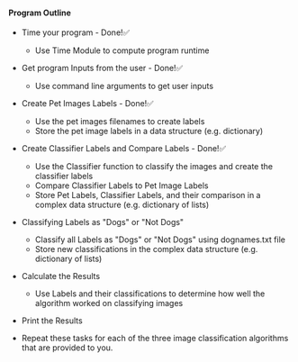 #### Program Outline

- Time your program - Done!✅
    - Use Time Module to compute program runtime
- Get program Inputs from the user - Done!✅
    - Use command line arguments to get user inputs
- Create Pet Images Labels - Done!✅
    - Use the pet images filenames to create labels
    - Store the pet image labels in a data structure (e.g. dictionary)
- Create Classifier Labels and Compare Labels - Done!✅
    - Use the Classifier function to classify the images and create the classifier labels
    - Compare Classifier Labels to Pet Image Labels
    - Store Pet Labels, Classifier Labels, and their comparison in a complex data structure (e.g. dictionary of lists)
- Classifying Labels as "Dogs" or "Not Dogs"
    - Classify all Labels as "Dogs" or "Not Dogs" using dognames.txt file
    - Store new classifications in the complex data structure (e.g. dictionary of lists)
- Calculate the Results
    - Use Labels and their classifications to determine how well the algorithm worked on classifying images
- Print the Results

- Repeat these tasks for each of the three image classification algorithms that are provided to you.
